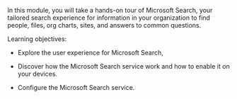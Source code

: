 In this module, you will take a hands-on tour of Microsoft Search, your tailored search experience for information in your organization to find people, files, org charts, sites, and answers to common questions.

 

Learning objectives:

- Explore the user experience for Microsoft Search,

- Discover how the Microsoft Search service work and how to enable it on your devices.

- Configure the Microsoft Search service.
